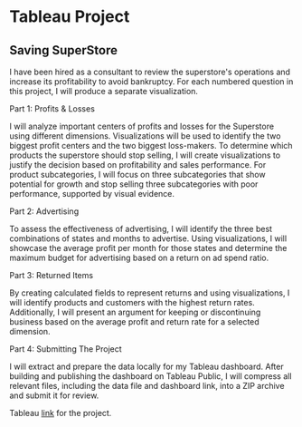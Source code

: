 # Tableau Project
## Saving SuperStore

I have been hired as a consultant to review the superstore's operations and increase its profitability to avoid bankruptcy. For each numbered question in this project, I will produce a separate visualization.


Part 1: Profits & Losses

I will analyze important centers of profits and losses for the Superstore using different dimensions. Visualizations will be used to identify the two biggest profit centers and the two biggest loss-makers.
To determine which products the superstore should stop selling, I will create visualizations to justify the decision based on profitability and sales performance.
For product subcategories, I will focus on three subcategories that show potential for growth and stop selling three subcategories with poor performance, supported by visual evidence.


Part 2: Advertising

To assess the effectiveness of advertising, I will identify the three best combinations of states and months to advertise. Using visualizations, I will showcase the average profit per month for those states and determine the maximum budget for advertising based on a return on ad spend ratio.


Part 3: Returned Items

By creating calculated fields to represent returns and using visualizations, I will identify products and customers with the highest return rates. Additionally, I will present an argument for keeping or discontinuing business based on the average profit and return rate for a selected dimension.


Part 4: Submitting The Project

I will extract and prepare the data locally for my Tableau dashboard. After building and publishing the dashboard on Tableau Public, I will compress all relevant files, including the data file and dashboard link, into a ZIP archive and submit it for review.


Tableau [link](https://pages.github.com/](https://public.tableau.com/app/profile/norbert7856/viz/N_Huszti-Sprint3TableauProject/Part1_1ShipmodeSegment)https://public.tableau.com/app/profile/norbert7856/viz/N_Huszti-Sprint3TableauProject/Part1_1ShipmodeSegment) for the project.

